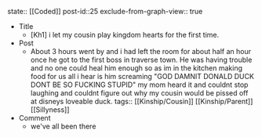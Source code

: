 state:: [[Coded]]
post-id::25
exclude-from-graph-view:: true

- Title
  - [Kh1] i let my cousin play kingdom hearts for the first time.
- Post
  - About 3 hours went by and i had left the room for about half an hour once he got to the first boss in traverse town. He was having trouble and no one could heal him enough so as im in the kitchen making food for us all i hear is him screaming "GOD DAMNIT DONALD DUCK DONT BE SO FUCKING STUPID" my mom heard it and couldnt stop laughing and couldnt figure out why my cousin would be pissed off at disneys loveable duck.
    tags:: [[Kinship/Cousin]] [[Kinship/Parent]] [[Sillyness]]
- Comment
  - we've all been there

